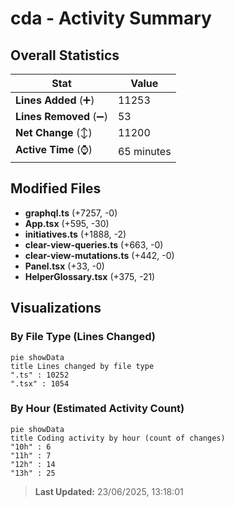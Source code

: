 # cda - Activity Summary 

## Overall Statistics

| Stat                   | Value                                                             |
| ---------------------- | ----------------------------------------------------------------- |
| **Lines Added** (➕)   | 11253                                          |
| **Lines Removed** (➖) | 53                                        |
| **Net Change** (↕)    | 11200                |
| **Active Time** (⌚)   | 65 minutes |


## Modified Files
- **graphql.ts** (+7257, -0)
- **App.tsx** (+595, -30)
- **initiatives.ts** (+1888, -2)
- **clear-view-queries.ts** (+663, -0)
- **clear-view-mutations.ts** (+442, -0)
- **Panel.tsx** (+33, -0)
- **HelperGlossary.tsx** (+375, -21)

## Visualizations

### By File Type (Lines Changed)

```mermaid
pie showData
title Lines changed by file type
".ts" : 10252
".tsx" : 1054
```

### By Hour (Estimated Activity Count)

```mermaid
pie showData
title Coding activity by hour (count of changes)
"10h" : 6
"11h" : 7
"12h" : 14
"13h" : 25
```


> **Last Updated:** 23/06/2025, 13:18:01